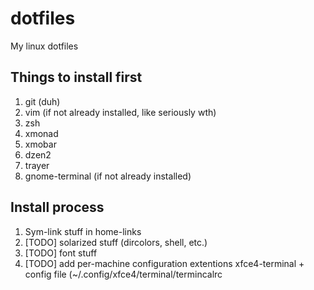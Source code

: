 # dotfiles
My linux dotfiles

## Things to install first
1. git (duh)
2. vim (if not already installed, like seriously wth)
3. zsh
4. xmonad
5. xmobar
6. dzen2
7. trayer
8. gnome-terminal (if not already installed)

## Install process
1. Sym-link stuff in home-links
2. [TODO] solarized stuff (dircolors, shell, etc.)
3. [TODO] font stuff
4. [TODO] add per-machine configuration extentions
xfce4-terminal + config file (~/.config/xfce4/terminal/termincalrc
